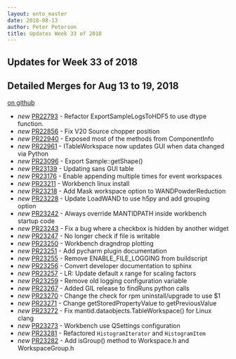 ```yaml
---
layout: onto_master
date: 2018-08-13
author: Peter Peterson
title: Updates Week 33 of 2018
---
```

Updates for Week 33 of 2018
---------------------------

Detailed Merges for Aug 13 to 19, 2018
--------------------------------------
[on github](https://github.com/mantidproject/mantid/pulls?q=is%3Apr+merged%3A2018-08-14..2018-08-19)

* *new* [PR22793](https://github.com/mantidproject/mantid/pull/22793) - Refactor ExportSampleLogsToHDF5 to use dtype function.
* *new* [PR22856](https://github.com/mantidproject/mantid/pull/22856) - Fix V20 Source chopper position
* *new* [PR22940](https://github.com/mantidproject/mantid/pull/22940) - Exposed most of the methods from ComponentInfo
* *new* [PR22961](https://github.com/mantidproject/mantid/pull/22961) - ITableWorkspace now updates GUI when data changed via Python
* *new* [PR23096](https://github.com/mantidproject/mantid/pull/23096) - Export Sample::getShape()
* *new* [PR23139](https://github.com/mantidproject/mantid/pull/23139) - Updating sans GUI table
* *new* [PR23176](https://github.com/mantidproject/mantid/pull/23176) - Enable appending multiple times for event workspaces
* *new* [PR23211](https://github.com/mantidproject/mantid/pull/23211) - Workbench linux install
* *new* [PR23218](https://github.com/mantidproject/mantid/pull/23218) - Add Mask workspace option to WANDPowderReduction
* *new* [PR23228](https://github.com/mantidproject/mantid/pull/23228) - Update LoadWAND to use h5py and add grouping option
* *new* [PR23242](https://github.com/mantidproject/mantid/pull/23242) - Always override MANTIDPATH inside workbench startup code
* *new* [PR23243](https://github.com/mantidproject/mantid/pull/23243) - Fix a bug where a checkbox is hidden by another widget
* *new* [PR23247](https://github.com/mantidproject/mantid/pull/23247) - No longer check if file is writable
* *new* [PR23250](https://github.com/mantidproject/mantid/pull/23250) - Workbench dragndrop plotting
* *new* [PR23251](https://github.com/mantidproject/mantid/pull/23251) - Add pycharm plugin documentation
* *new* [PR23255](https://github.com/mantidproject/mantid/pull/23255) - Remove ENABLE_FILE_LOGGING from buildscript
* *new* [PR23256](https://github.com/mantidproject/mantid/pull/23256) - Convert developer documentation to sphinx
* *new* [PR23257](https://github.com/mantidproject/mantid/pull/23257) - LR: Update default x range for scaling factors
* *new* [PR23259](https://github.com/mantidproject/mantid/pull/23259) - Remove old logging configuration variable
* *new* [PR23267](https://github.com/mantidproject/mantid/pull/23267) - Added GIL release to findRuns python calls
* *new* [PR23270](https://github.com/mantidproject/mantid/pull/23270) - Change the check for rpm uninstall/upgrade to use $1
* *new* [PR23271](https://github.com/mantidproject/mantid/pull/23271) - Change getStoredPropertyValue to getPreviousValue
* *new* [PR23272](https://github.com/mantidproject/mantid/pull/23272) - Fix mantid.dataobjects.TableWorkspace() for Linux clang
* *new* [PR23273](https://github.com/mantidproject/mantid/pull/23273) - Workbench use QSettings configuration
* *new* [PR23281](https://github.com/mantidproject/mantid/pull/23281) - Refactored `HistogramIterator` and  `HistogramItem`
* *new* [PR23282](https://github.com/mantidproject/mantid/pull/23282) - Add isGroup() method to Workspace.h and WorkspaceGroup.h
